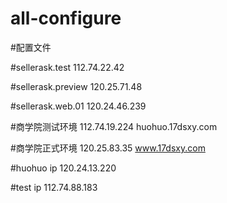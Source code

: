 # all-configure

#配置文件

#sellerask.test 112.74.22.42

#sellerask.preview 120.25.71.48

#sellerask.web.01 120.24.46.239

#商学院测试环境 112.74.19.224 huohuo.17dsxy.com

#商学院正式环境 120.25.83.35 www.17dsxy.com

#huohuo ip 120.24.13.220

#test ip 112.74.88.183

